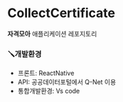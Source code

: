 # CollectCertificate
**자격모아** 애플리케이션 레포지토리

### 🪛개발환경
- 프론트: ReactNative
- API: 공공데이터포털에서 Q-Net 이용
- 통합개발환경: Vs code
